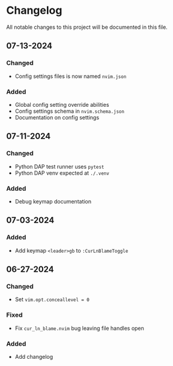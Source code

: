 # Changelog

All notable changes to this project will be documented in this file.

## 07-13-2024

### Changed
- Config settings files is now named `nvim.json`

### Added
- Global config setting override abilities
- Config settings schema in `nvim.schema.json`
- Documentation on config settings

## 07-11-2024

### Changed
- Python DAP test runner uses `pytest`
- Python DAP venv expected at `./.venv`

### Added
- Debug keymap documentation

## 07-03-2024

### Added
- Add keymap `<leader>gb` to `:CurLnBlameToggle`

## 06-27-2024

### Changed
- Set `vim.opt.conceallevel = 0`

### Fixed
- Fix `cur_ln_blame.nvim` bug leaving file handles open

### Added
- Add changelog
